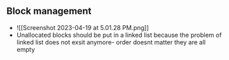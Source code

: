 ## Block management 
- ![[Screenshot 2023-04-19 at 5.01.28 PM.png]]
- Unallocated blocks should be put in a linked list because the problem of linked list does not exsit anymore- order doesnt matter they are all empty 